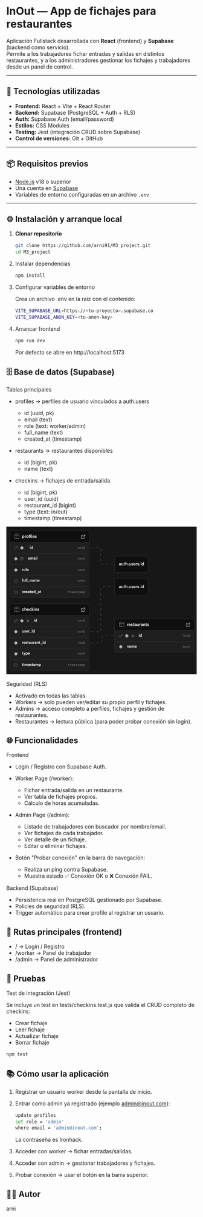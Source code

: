 # InOut — App de fichajes para restaurantes

Aplicación Fullstack desarrollada con **React** (frontend) y **Supabase** (backend como servicio).  
Permite a los trabajadores fichar entradas y salidas en distintos restaurantes, y a los administradores gestionar los fichajes y trabajadores desde un panel de control.

---

## 🚀 Tecnologías utilizadas

- **Frontend:** React + Vite + React Router
- **Backend:** Supabase (PostgreSQL + Auth + RLS)
- **Auth:** Supabase Auth (email/password)
- **Estilos:** CSS Modules
- **Testing:** Jest (integración CRUD sobre Supabase)
- **Control de versiones:** Git + GitHub

---

## 📦 Requisitos previos

- [Node.js](https://nodejs.org/) v18 o superior  
- Una cuenta en [Supabase](https://supabase.com)  
- Variables de entorno configuradas en un archivo `.env`

---

## ⚙️ Instalación y arranque local

1. **Clonar repositorio**

   ```bash
   git clone https://github.com/arni91/M3_project.git
   cd M3_project
   ```
2. Instalar dependencias
 
    ```bash
    npm install
    ```
3. Configurar variables de entorno

    Crea un archivo .env en la raíz con el contenido:

    ```bash 
    VITE_SUPABASE_URL=https://<tu-proyecto>.supabase.co
    VITE_SUPABASE_ANON_KEY=<tu-anon-key>
    ```
4. Arrancar frontend

    ```bash
    npm run dev
    ```
    Por defecto se abre en http://localhost:5173

## 🗄️ Base de datos (Supabase)

Tablas principales

- profiles → perfiles de usuario vinculados a auth.users

  -  id (uuid, pk)
  - email (text)
  - role (text: worker/admin)
  - full_name (text)
  - created_at (timestamp)

- restaurants → restaurantes disponibles
  
  - id (bigint, pk)
  - name (text)

- checkins → fichajes de entrada/salida

  - id (bigint, pk)
  - user_id (uuid)
  - restaurant_id (bigint)
  - type (text: in/out)
  - timestamp (timestamp)

![Schema Supabase](./public/schema.png)

Seguridad (RLS)

- Activado en todas las tablas.
- Workers → solo pueden ver/editar su propio perfil y fichajes.
- Admins → acceso completo a perfiles, fichajes y gestión de restaurantes.
- Restaurantes → lectura pública (para poder probar conexión sin login).



## 🌐 Funcionalidades

Frontend

- Login / Registro con Supabase Auth.
- Worker Page (/worker):
  - Fichar entrada/salida en un restaurante.
  - Ver tabla de fichajes propios.
  - Cálculo de horas acumuladas.

- Admin Page (/admin):
  - Listado de trabajadores con buscador por nombre/email.
  - Ver fichajes de cada trabajador.
  - Ver detalle de un fichaje.
  - Editar o eliminar fichajes.

- Botón "Probar conexión" en la barra de navegación:
  - Realiza un ping contra Supabase.
  - Muestra estado ✅ Conexión OK o ❌ Conexión FAIL.

Backend (Supabase)

- Persistencia real en PostgreSQL gestionado por Supabase.
- Policies de seguridad (RLS).
- Trigger automático para crear profile al registrar un usuario.

## 🔎 Rutas principales (frontend)

- / → Login / Registro
- /worker → Panel de trabajador
- /admin → Panel de administrador

## 🧪 Pruebas

Test de integración (Jest)

Se incluye un test en tests/checkins.test.js que valida el CRUD completo de checkins:

- Crear fichaje
- Leer fichaje
- Actualizar fichaje
- Borrar fichaje

```bash 
npm test
```
## 📚 Cómo usar la aplicación

1. Registrar un usuario worker desde la pantalla de inicio.
2. Entrar como admin ya registrado (ejemplo admin@inout.com):

    ```bash
    update profiles
    set role = 'admin'
    where email = 'admin@inout.com';
    ```
    La contraseña es Ironhack.
3. Acceder con worker → fichar entradas/salidas.
4. Acceder con admin → gestionar trabajadores y fichajes.
5. Probar conexión → usar el botón en la barra superior.

## 👨‍💻 Autor

arni




